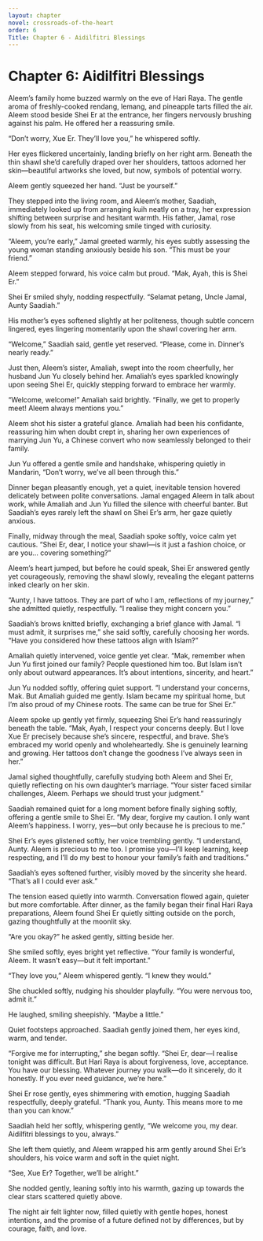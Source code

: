 ```yaml
---
layout: chapter
novel: crossroads-of-the-heart
order: 6
Title: Chapter 6 - Aidilfitri Blessings
---
```


# **Chapter 6: Aidilfitri Blessings**

Aleem’s family home buzzed warmly on the eve of Hari Raya. The gentle aroma of freshly-cooked rendang, lemang, and pineapple tarts filled the air. Aleem stood beside Shei Er at the entrance, her fingers nervously brushing against his palm. He offered her a reassuring smile.

“Don’t worry, Xue Er. They’ll love you,” he whispered softly.

Her eyes flickered uncertainly, landing briefly on her right arm. Beneath the thin shawl she’d carefully draped over her shoulders, tattoos adorned her skin—beautiful artworks she loved, but now, symbols of potential worry.

Aleem gently squeezed her hand. “Just be yourself.”

They stepped into the living room, and Aleem’s mother, Saadiah, immediately looked up from arranging kuih neatly on a tray, her expression shifting between surprise and hesitant warmth. His father, Jamal, rose slowly from his seat, his welcoming smile tinged with curiosity.

“Aleem, you’re early,” Jamal greeted warmly, his eyes subtly assessing the young woman standing anxiously beside his son. “This must be your friend.”

Aleem stepped forward, his voice calm but proud. “Mak, Ayah, this is Shei Er.”

Shei Er smiled shyly, nodding respectfully. “Selamat petang, Uncle Jamal, Aunty Saadiah.”

His mother’s eyes softened slightly at her politeness, though subtle concern lingered, eyes lingering momentarily upon the shawl covering her arm.

“Welcome,” Saadiah said, gentle yet reserved. “Please, come in. Dinner’s nearly ready.”

Just then, Aleem’s sister, Amaliah, swept into the room cheerfully, her husband Jun Yu closely behind her. Amaliah’s eyes sparkled knowingly upon seeing Shei Er, quickly stepping forward to embrace her warmly.

“Welcome, welcome!” Amaliah said brightly. “Finally, we get to properly meet! Aleem always mentions you.”

Aleem shot his sister a grateful glance. Amaliah had been his confidante, reassuring him when doubt crept in, sharing her own experiences of marrying Jun Yu, a Chinese convert who now seamlessly belonged to their family.

Jun Yu offered a gentle smile and handshake, whispering quietly in Mandarin, “Don’t worry, we’ve all been through this.”

Dinner began pleasantly enough, yet a quiet, inevitable tension hovered delicately between polite conversations. Jamal engaged Aleem in talk about work, while Amaliah and Jun Yu filled the silence with cheerful banter. But Saadiah’s eyes rarely left the shawl on Shei Er’s arm, her gaze quietly anxious.

Finally, midway through the meal, Saadiah spoke softly, voice calm yet cautious. “Shei Er, dear, I notice your shawl—is it just a fashion choice, or are you... covering something?”

Aleem’s heart jumped, but before he could speak, Shei Er answered gently yet courageously, removing the shawl slowly, revealing the elegant patterns inked clearly on her skin.

“Aunty, I have tattoos. They are part of who I am, reflections of my journey,” she admitted quietly, respectfully. “I realise they might concern you.”

Saadiah’s brows knitted briefly, exchanging a brief glance with Jamal. “I must admit, it surprises me,” she said softly, carefully choosing her words. “Have you considered how these tattoos align with Islam?”

Amaliah quietly intervened, voice gentle yet clear. “Mak, remember when Jun Yu first joined our family? People questioned him too. But Islam isn’t only about outward appearances. It’s about intentions, sincerity, and heart.”

Jun Yu nodded softly, offering quiet support. “I understand your concerns, Mak. But Amaliah guided me gently. Islam became my spiritual home, but I’m also proud of my Chinese roots. The same can be true for Shei Er.”

Aleem spoke up gently yet firmly, squeezing Shei Er’s hand reassuringly beneath the table. “Mak, Ayah, I respect your concerns deeply. But I love Xue Er precisely because she’s sincere, respectful, and brave. She’s embraced my world openly and wholeheartedly. She is genuinely learning and growing. Her tattoos don’t change the goodness I’ve always seen in her.”

Jamal sighed thoughtfully, carefully studying both Aleem and Shei Er, quietly reflecting on his own daughter’s marriage. “Your sister faced similar challenges, Aleem. Perhaps we should trust your judgment.”

Saadiah remained quiet for a long moment before finally sighing softly, offering a gentle smile to Shei Er. “My dear, forgive my caution. I only want Aleem’s happiness. I worry, yes—but only because he is precious to me.”

Shei Er’s eyes glistened softly, her voice trembling gently. “I understand, Aunty. Aleem is precious to me too. I promise you—I’ll keep learning, keep respecting, and I’ll do my best to honour your family’s faith and traditions.”

Saadiah’s eyes softened further, visibly moved by the sincerity she heard. “That’s all I could ever ask.”

The tension eased quietly into warmth. Conversation flowed again, quieter but more comfortable. After dinner, as the family began their final Hari Raya preparations, Aleem found Shei Er quietly sitting outside on the porch, gazing thoughtfully at the moonlit sky.

“Are you okay?” he asked gently, sitting beside her.

She smiled softly, eyes bright yet reflective. “Your family is wonderful, Aleem. It wasn’t easy—but it felt important.”

“They love you,” Aleem whispered gently. “I knew they would.”

She chuckled softly, nudging his shoulder playfully. “You were nervous too, admit it.”

He laughed, smiling sheepishly. “Maybe a little.”

Quiet footsteps approached. Saadiah gently joined them, her eyes kind, warm, and tender.

“Forgive me for interrupting,” she began softly. “Shei Er, dear—I realise tonight was difficult. But Hari Raya is about forgiveness, love, acceptance. You have our blessing. Whatever journey you walk—do it sincerely, do it honestly. If you ever need guidance, we’re here.”

Shei Er rose gently, eyes shimmering with emotion, hugging Saadiah respectfully, deeply grateful. “Thank you, Aunty. This means more to me than you can know.”

Saadiah held her softly, whispering gently, “We welcome you, my dear. Aidilfitri blessings to you, always.”

She left them quietly, and Aleem wrapped his arm gently around Shei Er’s shoulders, his voice warm and soft in the quiet night.

“See, Xue Er? Together, we’ll be alright.”

She nodded gently, leaning softly into his warmth, gazing up towards the clear stars scattered quietly above.

The night air felt lighter now, filled quietly with gentle hopes, honest intentions, and the promise of a future defined not by differences, but by courage, faith, and love.